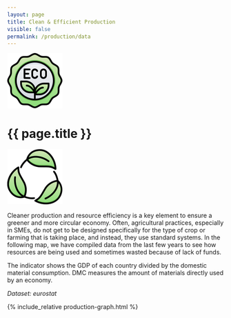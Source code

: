 ```yaml
---
layout: page
title: Clean & Efficient Production
visible: false
permalink: /production/data
---
```


<div>
	<div class="centered-title" onclick="location.href='/production'" style="cursor: pointer;">
		<img src="/assets/icons/DrawKit-Ecology/Color/Label.svg">
		<h1>{{ page.title }}</h1>
		<img src="/assets/icons/DrawKit-Ecology/Color/Leaves.svg">
	</div>
	<div class="data-flex-container">
		<p>
			<span>
			Cleaner production and resource efficiency is a key element to ensure a greener and more circular economy. Often, agricultural practices, especially in SMEs, do not get to be designed specifically for the type of crop or farming that is taking place, and instead, they use standard systems. In the following map, we have compiled data from the last few years to see how resources are being used and sometimes wasted because of lack of funds.
			</span>
		</p>
		<p>
			The indicator shows the <span class="highlighted">GDP of each country divided by the domestic material consumption.</span> DMC measures the amount of materials directly used by an economy.
		</p>
		<p style="font-style: italic;">
			<span>Dataset:
				<href src="https://ec.europa.eu/eurostat/tgm/table.do?tab=table&init=1&plugin=0&language=en&pcode=t2020_rl100&tableSelection=1">eurostat</href>
			</span>
		</p>
	</div>
	<div style="max-width: 57rem; margin: auto">
		{% include_relative production-graph.html %}
	</div>

</div>





